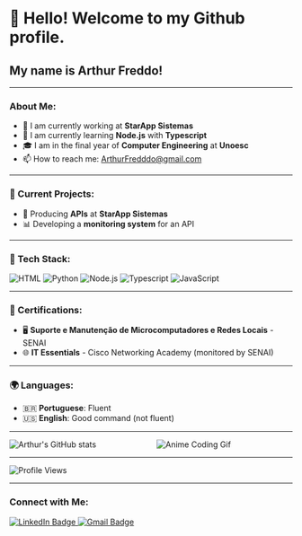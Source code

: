# 👋 Hello! Welcome to my Github profile.
## My name is Arthur Freddo!

---

### About Me:

- 🔭 I am currently working at **StarApp Sistemas**
- 🌱 I am currently learning **Node.js** with **Typescript**
- 🎓 I am in the final year of **Computer Engineering** at **Unoesc**
- 📫 How to reach me: ArthurFredddo@gmail.com

---

### 🚀 Current Projects:
- 🔨 Producing **APIs** at **StarApp Sistemas**
- 📊 Developing a **monitoring system** for an API

---

### 💼 Tech Stack:
![HTML](https://img.shields.io/badge/HTML-E34F26?style=for-the-badge&logo=html5&logoColor=white)
![Python](https://img.shields.io/badge/Python-3776AB?style=for-the-badge&logo=python&logoColor=white)
![Node.js](https://img.shields.io/badge/Node.js-339933?style=for-the-badge&logo=nodedotjs&logoColor=white)
![Typescript](https://img.shields.io/badge/Typescript-3178C6?style=for-the-badge&logo=typescript&logoColor=white)
![JavaScript](https://img.shields.io/badge/JavaScript-F7DF1E?style=for-the-badge&logo=javascript&logoColor=black)

---

### 📜 Certifications:

- 🖥️ **Suporte e Manutenção de Microcomputadores e Redes Locais** - SENAI
- 🌐 **IT Essentials** - Cisco Networking Academy (monitored by SENAI)

---

### 🌍 Languages:

- 🇧🇷 **Portuguese**: Fluent
- 🇺🇸 **English**: Good command (not fluent)

---

<div style="display: flex; flex-direction: row; align-items: center; justify-content: space-between;">
    <div style="flex: 1; margin-right: 10px;">
        <img src="https://github-readme-stats.vercel.app/api?username=arthurfreddo&show_icons=true&theme=radical" alt="Arthur's GitHub stats" style="max-width: 100%;">
    </div>
    <div style="flex: 1; margin-left: 10px;">
        <img src="https://media.giphy.com/media/WlNLukEnQOYEA9ZwdS/giphy-downsized.gif" alt="Anime Coding Gif" style="max-width: 100%;">
    </div>
</div>


---

![Profile Views](https://komarev.com/ghpvc/?username=arthurfreddo&color=brightgreen)

---

### Connect with Me:

<a href="https://www.linkedin.com/in/arthur-freddo-631304237/" target="_blank">
    <img src="https://img.shields.io/badge/-LinkedIn-blue?style=flat-square&logo=Linkedin&logoColor=white" alt="LinkedIn Badge">
</a>
<a href="https://mail.google.com/mail/?view=cm&fs=1&to=ArthurFredddo@gmail.com" target="_blank">
    <img src="https://img.shields.io/badge/-Gmail-red?style=flat-square&logo=Gmail&logoColor=white" alt="Gmail Badge">
</a>
